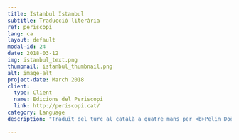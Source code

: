 ```yaml
---
title: Istanbul Istanbul
subtitle: Traducció literària
ref: periscopi
lang: ca
layout: default
modal-id: 24
date: 2018-03-12
img: istanbul_text.png
thumbnail: istanbul_thumbnail.png
alt: image-alt
project-date: March 2018
client:
  type: Client
  name: Edicions del Periscopi
  link: http://periscopi.cat/
category: Language 
description: "Traduït del turc al català a quatre mans per <b>Pelin Doğan</b>, membre de Col·lectivaT, i <b>Miquel Saumell</b>, traductor i corrector, i publicat per <b>Edicions del Periscopi</b>, <a href='http://periscopi.cat/antipoda/item/istanbul-istanbul'><i>Istanbul Istanbul</i></a>, de Burhan Sönmez, ens presenta quatre homes tancats en una cel·la subterrània d’un centre d’interrogatoris secret, que s’expliquen contes, vivències, somnis i malsons, i les seves esperances sobre diverses Istanbuls, per guarir-se de les ferides físiques i emocionals de la tortura. <p>\"<i><b>Istanbul Istanbul</b> és una obra colpidora i punyent perquè sacseja la sensibilitat del lector; però alhora és una obra tendra, emotiva i lluminosa perquè converteix l’esperança i la imaginació en els pilars de l’enteniment.</i>\" Marta Vilà, <a href='http://www.nuvol.com/critica/istanbul-entre-el-decamero-i-dostoievski-foto/'>Núvol</a>.</p> <p>\"<i>Molt poètica i alhora molt a prop de la narrativa oral, el lector d’<b>Istanbul Istanbul</b> trobarà unes planes molt ben escrites i així mateix molt ben traduïdes.</i>\" Xavier Cortadellas, <a href='http://www.elpuntavui.cat/cultura/article/19-cultura/1382883-la-ciutat-de-les-ciutats.html'>el Punt avui</a>. <p>\"<i>L’agresta bellesa d’aquest llibre es veu subratllada amb l’encert de la traducció. Doğan i Saumell transmeten una llunyania pròxima. És comparable i comprensible aquest dia a dia enyorat dels protagonistes. Però, alhora, aquesta Istanbul somiada és desconeguda, fa venir ganes de conèixer-la, de saber-ne el sabor exacte. Com aquella boirina que flota damunt el mar, la Istanbul es fa present, desconeguda i familiar alhora. La ciutat del terror i del desig ens fa examinar els nostres propis valors.</i>\" Simona Škrabec, <a href='http://llegim.ara.cat/ficcio/Davant-dolor-Dels-altres_0_2009199093.html'>Ara Llegim, Diari Ara</a>.</p> <p> </p> <p><b>Edicions del Periscopi</b> és una editorial independent, jove i valenta que publica bona literatura en català. Aposta tant per creacions catalanes com per traduccions d’altres llengües, i té clar que aquesta aposta consisteix a incorporar a la cultura catalana noms que aportin atreviment, modernitat i novetat.</p>"

---
```

